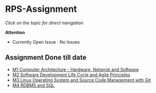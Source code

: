 # RPS-Assignment
_Click on the topic for direct navigation_

**Attention**
- Currently Open Issue : No Issues

## Assignment Done till date
- [M1 Computer Architecture - Hardware, Netwrok and Software](https://github.com/sayankae/RPS-Assignment/tree/bbbed42a0a33f67c6e9ca84e95e69d912fda923f/M1%20Computer%20Architecture%20-%20Hardware%2C%20Netwrok%20and%20Software)
- [M2 Software Development Life Cycle and Agile Principles](https://github.com/sayankae/RPS-Assignment/tree/bbbed42a0a33f67c6e9ca84e95e69d912fda923f/M2%20Software%20Development%20Life%20Cycle%20and%20Agile%20Principles)
- [M3 Linux Operating System and Source Code Management with Git](https://github.com/sayankae/RPS-Assignment/tree/bbbed42a0a33f67c6e9ca84e95e69d912fda923f/M3%20Linux%20Operating%20System%20and%20Source%20Code%20Management%20with%20Git)
- [M4 RDBMS and SQL](https://github.com/sayankae/RPS-Assignment/tree/8685e4c2ef7b97036a1f5f23ed960d9c28a3bfac/M4%20RDBMS%20and%20SQL)
